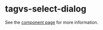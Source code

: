 tagvs-select-dialog
================

See the [component page](http://votingsystem.github.io/tagvs-select-dialog) for more information.


